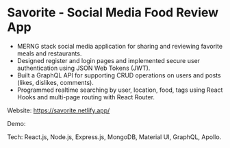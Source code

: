 # Savorite - Social Media Food Review App

- MERNG stack social media application for sharing and reviewing favorite meals and restaurants.
- Designed register and login pages and implemented secure user authentication using JSON Web Tokens (JWT).
- Built a GraphQL API for supporting CRUD operations on users and posts (likes, dislikes, comments).
- Programmed realtime searching by user, location, food, tags using React Hooks and multi-page routing with React Router.

 Website: https://savorite.netlify.app/
 
 Demo:


Tech: React.js, Node.js, Express.js, MongoDB, Material UI, GraphQL, Apollo.
 
 
